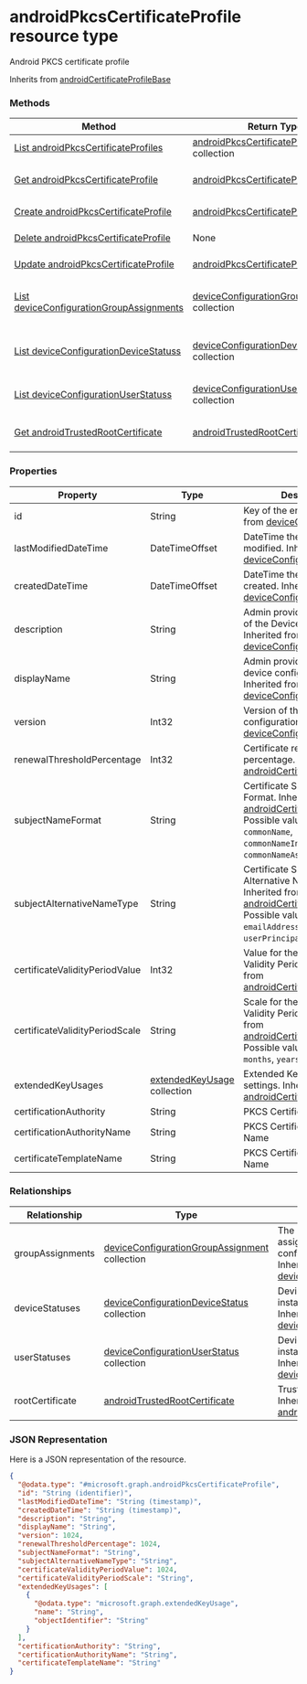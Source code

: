 ﻿# androidPkcsCertificateProfile resource type

Android PKCS certificate profile

Inherits from [androidCertificateProfileBase](../resources/intune_deviceconfig_androidCertificateProfileBase.md)

### Methods
|Method|Return Type|Description|
|---|---|---|
|[List androidPkcsCertificateProfiles](../api/intune_deviceconfig_androidPkcsCertificateProfile_list.md)|[androidPkcsCertificateProfile](../resources/intune_deviceconfig_androidPkcsCertificateProfile.md) collection|List properties and relationships of the [androidPkcsCertificateProfile](../resources/intune_deviceconfig_androidPkcsCertificateProfile.md) objects.|
|[Get androidPkcsCertificateProfile](../api/intune_deviceconfig_androidPkcsCertificateProfile_get.md)|[androidPkcsCertificateProfile](../resources/intune_deviceconfig_androidPkcsCertificateProfile.md)|Read properties and relationships of the [androidPkcsCertificateProfile](../resources/intune_deviceconfig_androidPkcsCertificateProfile.md) object.|
|[Create androidPkcsCertificateProfile](../api/intune_deviceconfig_androidPkcsCertificateProfile_create.md)|[androidPkcsCertificateProfile](../resources/intune_deviceconfig_androidPkcsCertificateProfile.md)|Create a new [androidPkcsCertificateProfile](../resources/intune_deviceconfig_androidPkcsCertificateProfile.md) object.|
|[Delete androidPkcsCertificateProfile](../api/intune_deviceconfig_androidPkcsCertificateProfile_delete.md)|None|Deletes a [androidPkcsCertificateProfile](../resources/intune_deviceconfig_androidPkcsCertificateProfile.md).|
|[Update androidPkcsCertificateProfile](../api/intune_deviceconfig_androidPkcsCertificateProfile_update.md)|[androidPkcsCertificateProfile](../resources/intune_deviceconfig_androidPkcsCertificateProfile.md)|Update the properties of a [androidPkcsCertificateProfile](../resources/intune_deviceconfig_androidPkcsCertificateProfile.md) object.|
|[List deviceConfigurationGroupAssignments](../api/intune_deviceconfig_androidPkcsCertificateProfile_list_deviceConfigurationGroupAssignment.md)|[deviceConfigurationGroupAssignment](../resources/intune_deviceconfig_deviceConfigurationGroupAssignment.md) collection|Get the deviceConfigurationGroupAssignments from the groupAssignments navigation property.|
|[List deviceConfigurationDeviceStatuss](../api/intune_deviceconfig_androidPkcsCertificateProfile_list_deviceConfigurationDeviceStatus.md)|[deviceConfigurationDeviceStatus](../resources/intune_deviceconfig_deviceConfigurationDeviceStatus.md) collection|Get the deviceConfigurationDeviceStatuss from the deviceStatuses navigation property.|
|[List deviceConfigurationUserStatuss](../api/intune_deviceconfig_androidPkcsCertificateProfile_list_deviceConfigurationUserStatus.md)|[deviceConfigurationUserStatus](../resources/intune_deviceconfig_deviceConfigurationUserStatus.md) collection|Get the deviceConfigurationUserStatuss from the userStatuses navigation property.|
|[Get androidTrustedRootCertificate](../api/intune_deviceconfig_androidPkcsCertificateProfile_get_androidTrustedRootCertificate.md)|[androidTrustedRootCertificate](../resources/intune_deviceconfig_androidTrustedRootCertificate.md)|Get the [androidTrustedRootCertificate](../resources/intune_deviceconfig_androidTrustedRootCertificate.md) from the rootCertificate navigation property.|

### Properties
|Property|Type|Description|
|---|---|---|
|id|String|Key of the entity. Inherited from [deviceConfiguration](../resources/intune_deviceconfig_deviceConfiguration.md)|
|lastModifiedDateTime|DateTimeOffset|DateTime the object was last modified. Inherited from [deviceConfiguration](../resources/intune_deviceconfig_deviceConfiguration.md)|
|createdDateTime|DateTimeOffset|DateTime the object was created. Inherited from [deviceConfiguration](../resources/intune_deviceconfig_deviceConfiguration.md)|
|description|String|Admin provided description of the Device Configuration. Inherited from [deviceConfiguration](../resources/intune_deviceconfig_deviceConfiguration.md)|
|displayName|String|Admin provided name of the device configuration. Inherited from [deviceConfiguration](../resources/intune_deviceconfig_deviceConfiguration.md)|
|version|Int32|Version of the device configuration. Inherited from [deviceConfiguration](../resources/intune_deviceconfig_deviceConfiguration.md)|
|renewalThresholdPercentage|Int32|Certificate renewal threshold percentage. Inherited from [androidCertificateProfileBase](../resources/intune_deviceconfig_androidCertificateProfileBase.md)|
|subjectNameFormat|String|Certificate Subject Name Format. Inherited from [androidCertificateProfileBase](../resources/intune_deviceconfig_androidCertificateProfileBase.md) Possible values are: `commonName`, `commonNameIncludingEmail`, `commonNameAsEmail`.|
|subjectAlternativeNameType|String|Certificate Subject Alternative Name Type. Inherited from [androidCertificateProfileBase](../resources/intune_deviceconfig_androidCertificateProfileBase.md) Possible values are: `emailAddress`, `userPrincipalName`.|
|certificateValidityPeriodValue|Int32|Value for the Certificate Validity Period. Inherited from [androidCertificateProfileBase](../resources/intune_deviceconfig_androidCertificateProfileBase.md)|
|certificateValidityPeriodScale|String|Scale for the Certificate Validity Period. Inherited from [androidCertificateProfileBase](../resources/intune_deviceconfig_androidCertificateProfileBase.md) Possible values are: `days`, `months`, `years`.|
|extendedKeyUsages|[extendedKeyUsage](../resources/intune_deviceconfig_extendedKeyUsage.md) collection|Extended Key Usage (EKU) settings. Inherited from [androidCertificateProfileBase](../resources/intune_deviceconfig_androidCertificateProfileBase.md)|
|certificationAuthority|String|PKCS Certification Authority|
|certificationAuthorityName|String|PKCS Certification Authority Name|
|certificateTemplateName|String|PKCS Certificate Template Name|

### Relationships
|Relationship|Type|Description|
|---|---|---|
|groupAssignments|[deviceConfigurationGroupAssignment](../resources/intune_deviceconfig_deviceConfigurationGroupAssignment.md) collection|The list of group assignments for the device configuration profile. Inherited from [deviceConfiguration](intune_deviceconfig_deviceConfiguration.md)|
|deviceStatuses|[deviceConfigurationDeviceStatus](../resources/intune_deviceconfig_deviceConfigurationDeviceStatus.md) collection|Device configuration installation stauts by device. Inherited from [deviceConfiguration](intune_deviceconfig_deviceConfiguration.md)|
|userStatuses|[deviceConfigurationUserStatus](../resources/intune_deviceconfig_deviceConfigurationUserStatus.md) collection|Device configuration installation stauts by user. Inherited from [deviceConfiguration](intune_deviceconfig_deviceConfiguration.md)|
|rootCertificate|[androidTrustedRootCertificate](../resources/intune_deviceconfig_androidTrustedRootCertificate.md)|Trusted Root Certificate. Inherited from [androidCertificateProfileBase](intune_deviceconfig_androidCertificateProfileBase.md)|

### JSON Representation
Here is a JSON representation of the resource.
<!-- {
  "blockType": "resource",
  "keyProperty": "id",
  "@odata.type": "microsoft.graph.androidPkcsCertificateProfile"
}
-->
```json
{
  "@odata.type": "#microsoft.graph.androidPkcsCertificateProfile",
  "id": "String (identifier)",
  "lastModifiedDateTime": "String (timestamp)",
  "createdDateTime": "String (timestamp)",
  "description": "String",
  "displayName": "String",
  "version": 1024,
  "renewalThresholdPercentage": 1024,
  "subjectNameFormat": "String",
  "subjectAlternativeNameType": "String",
  "certificateValidityPeriodValue": 1024,
  "certificateValidityPeriodScale": "String",
  "extendedKeyUsages": [
    {
      "@odata.type": "microsoft.graph.extendedKeyUsage",
      "name": "String",
      "objectIdentifier": "String"
    }
  ],
  "certificationAuthority": "String",
  "certificationAuthorityName": "String",
  "certificateTemplateName": "String"
}
```


